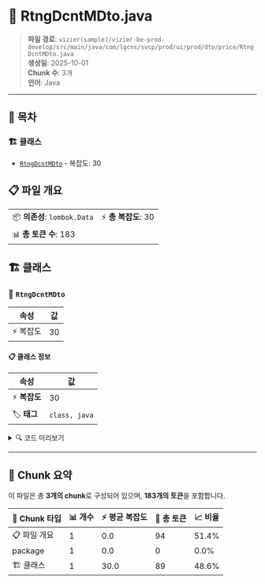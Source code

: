 # 📄 RtngDcntMDto.java

> **파일 경로**: `vizier(sample)/vizier-be-prod-develop/src/main/java/com/lgcns/svcp/prod/ui/prod/dto/price/RtngDcntMDto.java`  
> **생성일**: 2025-10-01  
> **Chunk 수**: 3개  
> **언어**: Java
---

## 📑 목차

### 🏗️ 클래스
- [`RtngDcntMDto`](#class-rtngdcntmdto) - 복잡도: 30

## 📋 파일 개요

| | |
|--|--|
| 📦 **의존성**: `lombok.Data` | ⚡ **총 복잡도**: 30 |
| 📊 **총 토큰 수**: 183 |  |



## 🏗️ 클래스

### <a id="class-rtngdcntmdto"></a>🎯 `RtngDcntMDto`

| 속성 | 값 |
|------|----|
| ⚡ 복잡도 | 30 |



#### 📋 클래스 정보

| 속성 | 값 |
|------|----|
| ⚡ **복잡도** | 30 || 📍 **라인 범위** | 6-6 |
| 🏷️ **태그** | `class, java` |

<details>
<summary>🔍 코드 미리보기</summary>

```java
public class RtngDcntMDto {
	private String prodUuid;
	private String rtngDcntCd;
	private String rtngDcntNm;
	private String valdStrtDtm;
	private String valdEndDtm;
	private String prodKdCd;
	private String prodKdDetlCd;
	private String prodDivsCd;
	private String asgnCondDivsCd;
	private String maxPermCnt;
	private String ratDivsCd;
	private String ioclDivsCd;
	private String ratAplyLvCd;
	private String ratAplyDivsCd;
	private String ratDetlDivsCd;
	private String rtngDcntRatAplyUval;
	private String ratAplyUnitCd;
	private String rtngDcntRat;
	private String ratAplyKdCd;
	private String curUnitCd;
	private String dcntPrtyAplyDivsCd;
	private String prty;
	private String sectAplyKdCd;
	private String rgstUsr;
	private String rgstDtm;
	private String updUsr;
	private String updDtm;
	pri...
```

**Chunk 정보**
- 🆔 **ID**: `37f8a290238a`
- 📍 **라인**: 6-6
- 📊 **토큰**: 89
- 🏷️ **태그**: `class, java`

</details>

---





## 🧩 Chunk 요약

이 파일은 총 **3개의 chunk**로 구성되어 있으며, **183개의 토큰**을 포함합니다.

| 🧩 Chunk 타입 | 📊 개수 | ⚡ 평균 복잡도 | 📝 총 토큰 | 📈 비율 |
|---------------|--------|-------------|----------|--------|
| 📋 파일 개요 | 1 | 0.0 | 94 | 51.4% |
| package | 1 | 0.0 | 0 | 0.0% |
| 🏗️ 클래스 | 1 | 30.0 | 89 | 48.6% |

